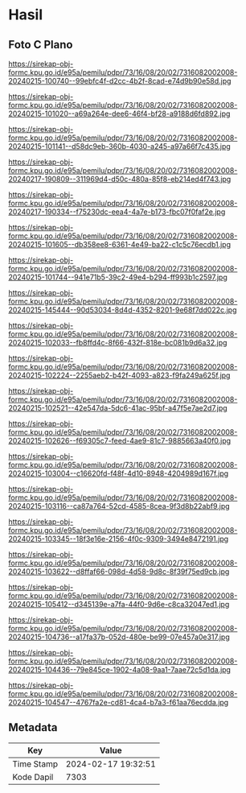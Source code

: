 # Hasil

## Foto C Plano

https://sirekap-obj-formc.kpu.go.id/e95a/pemilu/pdpr/73/16/08/20/02/7316082002008-20240215-100740--99ebfc4f-d2cc-4b2f-8cad-e74d9b90e58d.jpg

https://sirekap-obj-formc.kpu.go.id/e95a/pemilu/pdpr/73/16/08/20/02/7316082002008-20240215-101020--a69a264e-dee6-46f4-bf28-a9188d6fd892.jpg

https://sirekap-obj-formc.kpu.go.id/e95a/pemilu/pdpr/73/16/08/20/02/7316082002008-20240215-101141--d58dc9eb-360b-4030-a245-a97a66f7c435.jpg

https://sirekap-obj-formc.kpu.go.id/e95a/pemilu/pdpr/73/16/08/20/02/7316082002008-20240217-190809--311969d4-d50c-480a-85f8-eb214ed4f743.jpg

https://sirekap-obj-formc.kpu.go.id/e95a/pemilu/pdpr/73/16/08/20/02/7316082002008-20240217-190334--f75230dc-eea4-4a7e-b173-fbc07f0faf2e.jpg

https://sirekap-obj-formc.kpu.go.id/e95a/pemilu/pdpr/73/16/08/20/02/7316082002008-20240215-101605--db358ee8-6361-4e49-ba22-c1c5c76ecdb1.jpg

https://sirekap-obj-formc.kpu.go.id/e95a/pemilu/pdpr/73/16/08/20/02/7316082002008-20240215-101744--941e71b5-39c2-49e4-b294-ff993b1c2597.jpg

https://sirekap-obj-formc.kpu.go.id/e95a/pemilu/pdpr/73/16/08/20/02/7316082002008-20240215-145444--90d53034-8d4d-4352-8201-9e68f7dd022c.jpg

https://sirekap-obj-formc.kpu.go.id/e95a/pemilu/pdpr/73/16/08/20/02/7316082002008-20240215-102033--fb8ffd4c-8f66-432f-818e-bc081b9d6a32.jpg

https://sirekap-obj-formc.kpu.go.id/e95a/pemilu/pdpr/73/16/08/20/02/7316082002008-20240215-102224--2255aeb2-b42f-4093-a823-f9fa249a625f.jpg

https://sirekap-obj-formc.kpu.go.id/e95a/pemilu/pdpr/73/16/08/20/02/7316082002008-20240215-102521--42e547da-5dc6-41ac-95bf-a47f5e7ae2d7.jpg

https://sirekap-obj-formc.kpu.go.id/e95a/pemilu/pdpr/73/16/08/20/02/7316082002008-20240215-102626--f69305c7-feed-4ae9-81c7-9885663a40f0.jpg

https://sirekap-obj-formc.kpu.go.id/e95a/pemilu/pdpr/73/16/08/20/02/7316082002008-20240215-103004--c16620fd-f48f-4d10-8948-4204989d167f.jpg

https://sirekap-obj-formc.kpu.go.id/e95a/pemilu/pdpr/73/16/08/20/02/7316082002008-20240215-103116--ca87a764-52cd-4585-8cea-9f3d8b22abf9.jpg

https://sirekap-obj-formc.kpu.go.id/e95a/pemilu/pdpr/73/16/08/20/02/7316082002008-20240215-103345--18f3e16e-2156-4f0c-9309-3494e8472191.jpg

https://sirekap-obj-formc.kpu.go.id/e95a/pemilu/pdpr/73/16/08/20/02/7316082002008-20240215-103622--d8ffaf66-098d-4d58-9d8c-8f39f75ed9cb.jpg

https://sirekap-obj-formc.kpu.go.id/e95a/pemilu/pdpr/73/16/08/20/02/7316082002008-20240215-105412--d345139e-a7fa-44f0-9d6e-c8ca32047ed1.jpg

https://sirekap-obj-formc.kpu.go.id/e95a/pemilu/pdpr/73/16/08/20/02/7316082002008-20240215-104736--a17fa37b-052d-480e-be99-07e457a0e317.jpg

https://sirekap-obj-formc.kpu.go.id/e95a/pemilu/pdpr/73/16/08/20/02/7316082002008-20240215-104436--79e845ce-1902-4a08-9aa1-7aae72c5d1da.jpg

https://sirekap-obj-formc.kpu.go.id/e95a/pemilu/pdpr/73/16/08/20/02/7316082002008-20240215-104547--4767fa2e-cd81-4ca4-b7a3-f61aa76ecdda.jpg


## Metadata

| Key        | Value               |
| ---------- | ------------------- |
| Time Stamp | 2024-02-17 19:32:51 |
| Kode Dapil | 7303                |



